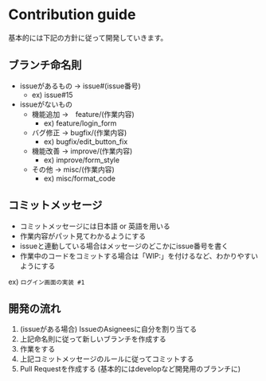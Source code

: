 # Contribution guide

基本的には下記の方針に従って開発していきます。

## ブランチ命名則

- issueがあるもの → issue#(issue番号)
  - ex) issue#15
- issueがないもの
  - 機能追加 →　feature/(作業内容)
    - ex) feature/login_form
  - バグ修正 → bugfix/(作業内容)
    - ex) bugfix/edit_button_fix
  - 機能改善 → improve/(作業内容)
    - ex) improve/form_style
  - その他 → misc/(作業内容)
    - ex) misc/format_code

## コミットメッセージ

- コミットメッセージには日本語 or 英語を用いる
- 作業内容がパット見てわかるようにする
- issueと連動している場合はメッセージのどこかにissue番号を書く
- 作業中のコードをコミットする場合は「WIP:」を付けるなど、わかりやすいようにする

ex) `ログイン画面の実装 #1`

## 開発の流れ

1. (issueがある場合) IssueのAsigneesに自分を割り当てる
1. 上記命名則に従って新しいブランチを作成する
1. 作業をする
1. 上記コミットメッセージのルールに従ってコミットする
1. Pull Requestを作成する (基本的にはdevelopなど開発用のブランチに)
